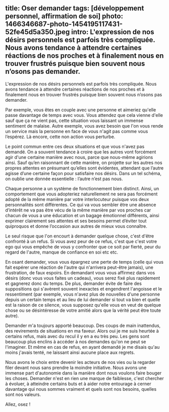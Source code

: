 title: Oser demander
tags: [développement personnel, affirmation de soi]
photo: 1466346687-photo-1454195117431-52fe45d5a350.jpeg
intro: L'expression de nos désirs personnels est parfois très compliquée. Nous avons tendance à attendre certaines réactions de nos proches et à finalement nous en trouver frustrés puisque bien souvent nous n’osons pas demander.
---
L'expression de nos désirs personnels est parfois très compliquée. Nous avons tendance à attendre certaines réactions de nos proches et à finalement nous en trouver frustrés puisque bien souvent nous n’osons pas demander.

Par exemple, vous êtes en couple avec une personne et aimeriez qu'elle passe davantage de temps avec vous. Vous attendez que cela vienne d'elle sauf que ça ne vient pas, cette situation vous laissant un immense sentiment de malaise.
Autre exemple, vous avez besoin que l'on vous rende un service mais la personne en face de vous n'agit pas comme vous l’espérez. Là encore, cette non action vous perturbe.

Le point commun entre ces deux situations et que vous n'avez pas demandé. On a souvent tendance à croire que les autres vont forcément agir d'une certaine manière avec nous, parce que nous-même agirions ainsi. Sauf qu’en raisonnant de cette manière, on projette sur les autres nos propres attentes en présumant qu’elles sont évidentes, attendant que l’autre agisse d’une certaine façon pour satisfaire nos désirs. Dans un tel schéma, on oublie une donnée essentielle : l’autre n’est pas nous.
  
Chaque personne a un système de fonctionnement bien distinct. Ainsi, un comportement que vous adopteriez naturellement ne sera pas forcément adopté de la même manière par votre interlocuteur puisque vos deux personnalités sont différentes. Ce qui va vous sembler être une absence d’intérêt ne va pas être vécu de la même manière par vos proches car chacun de vous a une éducation et un bagage émotionnel différents, ainsi exprimer clairement ses attentes et ses besoins permet d’éviter tout quiproquos et donne l’occasion aux autres de mieux vous connaître.

Le seul risque que l'on encourt à demander quelque chose, c'est d'être confronté à un refus. 
Si vous avez peur de ce refus, c'est que c'est votre ego qui vous empêche de vous y confronter que ce soit par fierté, peur du regard de l'autre, manque de confiance en soi etc etc.

En osant demander, vous vous épargnez une perte de temps (celle qui vous fait espérer une réaction de l'autre qui n'arrivera peut-être jamais), une frustration, de faux espoirs. En demandant vous vous affirmez dans vos désirs (donc vous vous faites un cadeau), vous serez fixé plus rapidement et gagnerez donc du temps.
De plus, demander évite de faire des suppositions qui s'avèrent souvent inexactes et engendrent l'angoisse et le ressentiment (par exemple, vous n'avez plus de nouvelles d'une personne depuis un certain temps et au lieu de lui demander si tout va bien et quelle est la raison de ce silence, vous supposez qu'elle vous en veut de quelque chose ou se désintéresse de votre amitié alors que la vérité peut être toute autre).

Demander m'a toujours apporté beaucoup. Des coups de main inattendus, des revirements de situations en ma faveur. Alors oui je me suis heurtée à certains refus, mais avec du recul il y en a eu très peu. Les gens sont beaucoup plus enclins à accéder à nos demandes qu'on ne peut se l'imaginer. Et même en cas de refus, en ayant demandé je me disais qu'au moins j'avais tenté, ne laissant ainsi aucune place aux regrets.

Nous avons le choix entre devenir les acteurs de nos vies ou la regarder filer devant nous sans prendre la moindre initiative. Nous avons une immense part d'autonomie dans la manière dont nous voulons faire bouger les choses.
Demander n'est en rien une marque de faiblesse, c'est chercher à évoluer, à atteindre certains buts et à aider notre entourage à cerner davantage qui nous sommes vraiment et quels sont nos besoins, quelles sont nos valeurs.

Allez, osez !
